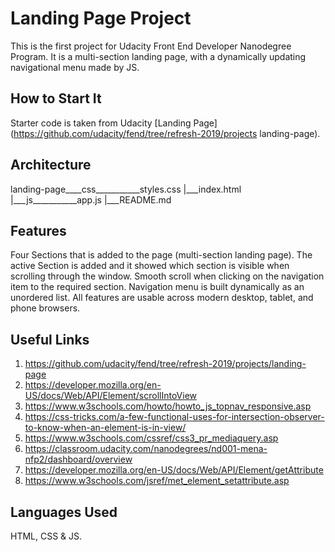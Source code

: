 # Landing Page Project
This is the first project for Udacity Front End Developer Nanodegree Program.
It is a multi-section landing page, with a dynamically updating navigational menu made by JS.


## How to Start It
Starter code is taken from Udacity [Landing Page](https://github.com/udacity/fend/tree/refresh-2019/projects landing-page).


## Architecture
landing-page____css___________styles.css
            |___index.html
            |___js___________app.js
            |___README.md


## Features
Four Sections that is added to the page (multi-section landing page).
The active Section is added and it showed which section is visible when scrolling through the window.
Smooth scroll when clicking on the navigation item to the required section.
Navigation menu is built dynamically as an unordered list.
All features are usable across modern desktop, tablet, and phone browsers.


## Useful Links
1. https://github.com/udacity/fend/tree/refresh-2019/projects/landing-page
2. https://developer.mozilla.org/en-US/docs/Web/API/Element/scrollIntoView
3. https://www.w3schools.com/howto/howto_js_topnav_responsive.asp
4. https://css-tricks.com/a-few-functional-uses-for-intersection-observer-to-know-when-an-element-is-in-view/
5. https://www.w3schools.com/cssref/css3_pr_mediaquery.asp
6. https://classroom.udacity.com/nanodegrees/nd001-mena-nfp2/dashboard/overview
7. https://developer.mozilla.org/en-US/docs/Web/API/Element/getAttribute
8. https://www.w3schools.com/jsref/met_element_setattribute.asp


## Languages Used
HTML, CSS & JS.
